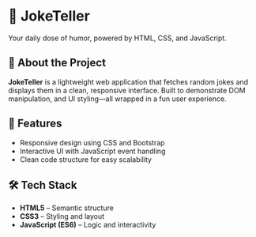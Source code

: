 # 🤣 JokeTeller

Your daily dose of humor, powered by HTML, CSS, and JavaScript.

## 📌 About the Project

**JokeTeller** is a lightweight web application that fetches random jokes and displays them in a clean, responsive interface. Built to demonstrate DOM manipulation, and UI styling—all wrapped in a fun user experience.

## 🚀 Features
- Responsive design using CSS and Bootstrap
- Interactive UI with JavaScript event handling
- Clean code structure for easy scalability

## 🛠️ Tech Stack

- **HTML5** – Semantic structure
- **CSS3** – Styling and layout
- **JavaScript (ES6)** – Logic and interactivity

